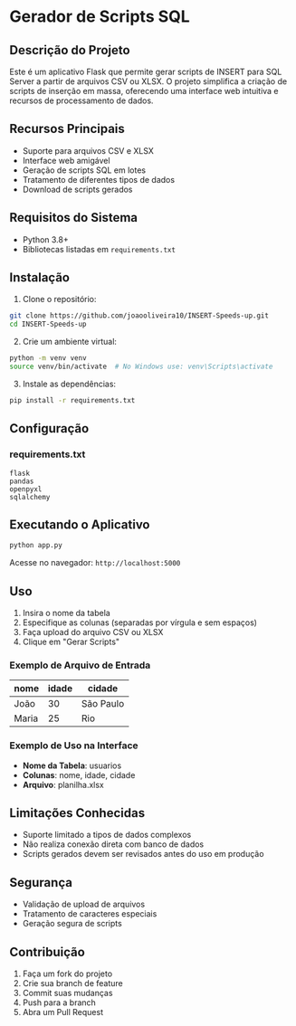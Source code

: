 # Gerador de Scripts SQL

## Descrição do Projeto

Este é um aplicativo Flask que permite gerar scripts de INSERT para SQL Server a partir de arquivos CSV ou XLSX. O projeto simplifica a criação de scripts de inserção em massa, oferecendo uma interface web intuitiva e recursos de processamento de dados.

## Recursos Principais

- Suporte para arquivos CSV e XLSX
- Interface web amigável
- Geração de scripts SQL em lotes
- Tratamento de diferentes tipos de dados
- Download de scripts gerados

## Requisitos do Sistema

- Python 3.8+
- Bibliotecas listadas em `requirements.txt`

## Instalação

1. Clone o repositório:
```bash
git clone https://github.com/joaooliveira10/INSERT-Speeds-up.git
cd INSERT-Speeds-up
```

2. Crie um ambiente virtual:
```bash
python -m venv venv
source venv/bin/activate  # No Windows use: venv\Scripts\activate
```

3. Instale as dependências:
```bash
pip install -r requirements.txt
```

## Configuração

### requirements.txt
```
flask
pandas
openpyxl
sqlalchemy
```

## Executando o Aplicativo

```bash
python app.py
```

Acesse no navegador: `http://localhost:5000`

## Uso

1. Insira o nome da tabela
2. Especifique as colunas (separadas por vírgula e sem espaços)
3. Faça upload do arquivo CSV ou XLSX
4. Clique em "Gerar Scripts"

### Exemplo de Arquivo de Entrada

| nome   | idade | cidade     |
|--------|-------|------------|
| João   | 30    | São Paulo  |
| Maria  | 25    | Rio        |

### Exemplo de Uso na Interface

- **Nome da Tabela**: usuarios
- **Colunas**: nome, idade, cidade
- **Arquivo**: planilha.xlsx

## Limitações Conhecidas

- Suporte limitado a tipos de dados complexos
- Não realiza conexão direta com banco de dados
- Scripts gerados devem ser revisados antes do uso em produção

## Segurança

- Validação de upload de arquivos
- Tratamento de caracteres especiais
- Geração segura de scripts

## Contribuição

1. Faça um fork do projeto
2. Crie sua branch de feature
3. Commit suas mudanças
4. Push para a branch
5. Abra um Pull Request
